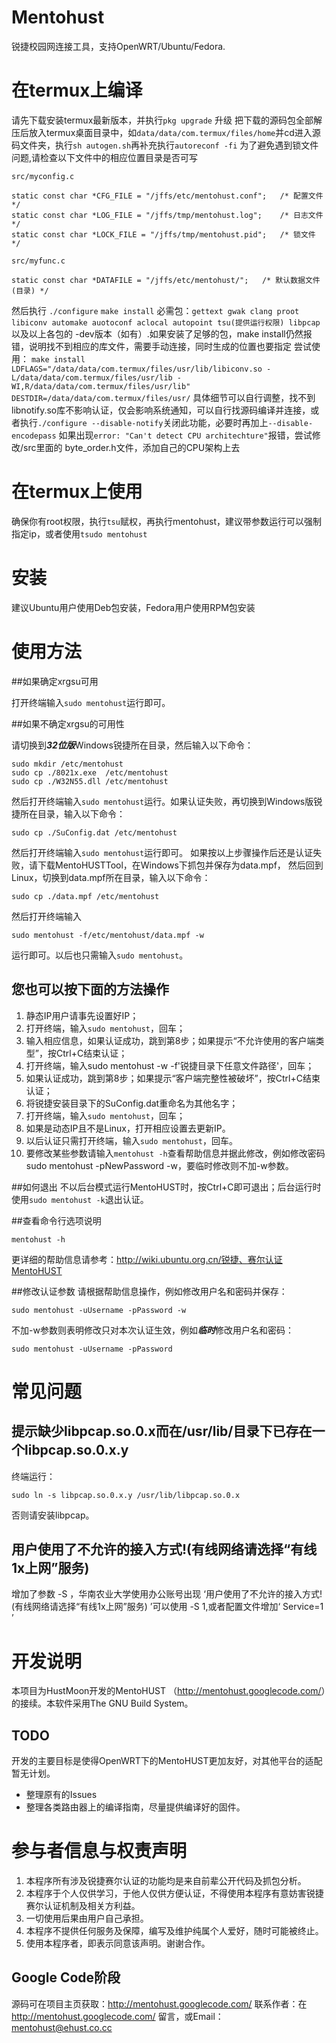 # Mentohust

锐捷校园网连接工具，支持OpenWRT/Ubuntu/Fedora.

# 在termux上编译

请先下载安装termux最新版本，并执行`pkg upgrade` 升级
把下载的源码包全部解压后放入termux桌面目录中，如`data/data/com.termux/files/home`并cd进入源码文件夹，执行`sh autogen.sh`再补充执行`autoreconf -fi`
为了避免遇到锁文件问题,请检查以下文件中的相应位置目录是否可写
```
src/myconfig.c  
  
static const char *CFG_FILE = "/jffs/etc/mentohust.conf";   /* 配置文件 */  
static const char *LOG_FILE = "/jffs/tmp/mentohust.log";    /* 日志文件 */  
static const char *LOCK_FILE = "/jffs/tmp/mentohust.pid";   /* 锁文件 */  

src/myfunc.c  

static const char *DATAFILE = "/jffs/etc/mentohust/";   /* 默认数据文件(目录) */
```
然后执行
`./configure`
`make install`
必需包：`gettext gwak clang proot libiconv automake auotoconf aclocal autopoint tsu(提供运行权限) libpcap`
以及以上各包的 -dev版本（如有）.如果安装了足够的包，make install仍然报错，说明找不到相应的库文件，需要手动连接，同时生成的位置也要指定
尝试使用：
`make install LDFLAGS="/data/data/com.termux/files/usr/lib/libiconv.so -L/data/data/com.termux/files/usr/lib -WI,R/data/data/com.termux/files/usr/lib"  DESTDIR=/data/data/com.termux/files/usr/`
具体细节可以自行调整，找不到libnotify.so库不影响认证，仅会影响系统通知，可以自行找源码编译并连接，或者执行`./configure --disable-notify`关闭此功能，必要时再加上`--disable-encodepass`
如果出现`error: "Can't detect CPU architechture"`报错，尝试修改/src里面的
byte_order.h文件，添加自己的CPU架构上去
# 在termux上使用
确保你有root权限，执行`tsu`赋权，再执行mentohust，建议带参数运行可以强制指定ip，或者使用`tsudo mentohust`

# 安装
建议Ubuntu用户使用Deb包安装，Fedora用户使用RPM包安装

# 使用方法

##如果确定xrgsu可用

打开终端输入`sudo mentohust`运行即可。

##如果不确定xrgsu的可用性

请切换到***32位版***Windows锐捷所在目录，然后输入以下命令：
```
sudo mkdir /etc/mentohust
sudo cp ./8021x.exe  /etc/mentohust
sudo cp ./W32N55.dll /etc/mentohust
```
然后打开终端输入`sudo mentohust`运行。如果认证失败，再切换到Windows版锐捷所在目录，输入以下命令：
```
sudo cp ./SuConfig.dat /etc/mentohust
```
然后打开终端输入`sudo mentohust`运行即可。
如果按以上步骤操作后还是认证失败，请下载MentoHUSTTool，在Windows下抓包并保存为data.mpf，
然后回到Linux，切换到data.mpf所在目录，输入以下命令：
```
sudo cp ./data.mpf /etc/mentohust
```
然后打开终端输入
```
sudo mentohust -f/etc/mentohust/data.mpf -w
```
运行即可。以后也只需输入`sudo mentohust`。

## 您也可以按下面的方法操作

1. 静态IP用户请事先设置好IP；
2. 打开终端，输入`sudo mentohust`，回车；
3. 输入相应信息，如果认证成功，跳到第8步；如果提示“不允许使用的客户端类型”，按Ctrl+C结束认证；
4. 打开终端，输入sudo mentohust -w -f'锐捷目录下任意文件路径'，回车；
5. 如果认证成功，跳到第8步；如果提示“客户端完整性被破坏”，按Ctrl+C结束认证；
6. 将锐捷安装目录下的SuConfig.dat重命名为其他名字；
7. 打开终端，输入`sudo mentohust`，回车；
8. 如果是动态IP且不是Linux，打开相应设置去更新IP。
9. 以后认证只需打开终端，输入`sudo mentohust`，回车。
10. 要修改某些参数请输入`mentohust -h`查看帮助信息并据此修改，例如修改密码sudo mentohust -pNewPassword -w，要临时修改则不加-w参数。

##如何退出
不以后台模式运行MentoHUST时，按Ctrl+C即可退出；后台运行时使用`sudo mentohust -k`退出认证。

##查看命令行选项说明
```
mentohust -h
```
更详细的帮助信息请参考：http://wiki.ubuntu.org.cn/锐捷、赛尔认证MentoHUST

##修改认证参数
请根据帮助信息操作，例如修改用户名和密码并保存：
```
sudo mentohust -uUsername -pPassword -w
```
不加-w参数则表明修改只对本次认证生效，例如***临时***修改用户名和密码：
```
sudo mentohust -uUsername -pPassword
```

# 常见问题

## 提示缺少libpcap.so.0.x而在/usr/lib/目录下已存在一个libpcap.so.0.x.y

终端运行：
```
sudo ln -s libpcap.so.0.x.y /usr/lib/libpcap.so.0.x
```

否则请安装libpcap。

## 用户使用了不允许的接入方式!(有线网络请选择“有线1x上网”服务)

增加了参数 -S ，华南农业大学使用办公账号出现 ‘用户使用了不允许的接入方式!(有线网络请选择“有线1x上网”服务) ’可以使用 -S 1,或者配置文件增加‘  Service=1 ’


# 开发说明
本项目为HustMoon开发的MentoHUST （<http://mentohust.googlecode.com/>）的接续。本软件采用The GNU Build System。

## TODO

开发的主要目标是使得OpenWRT下的MentoHUST更加友好，对其他平台的适配暂无计划。

* 整理原有的Issues
* 整理各类路由器上的编译指南，尽量提供编译好的固件。

# 参与者信息与权责声明

1. 本程序所有涉及锐捷赛尔认证的功能均是来自前辈公开代码及抓包分析。
2. 本程序于个人仅供学习，于他人仅供方便认证，不得使用本程序有意妨害锐捷赛尔认证机制及相关方利益。
3. 一切使用后果由用户自己承担。
4. 本程序不提供任何服务及保障，编写及维护纯属个人爱好，随时可能被终止。
5. 使用本程序者，即表示同意该声明。谢谢合作。

## Google Code阶段

源码可在项目主页获取：http://mentohust.googlecode.com/
联系作者：在 http://mentohust.googlecode.com/ 留言，或Email： mentohust@ehust.co.cc
